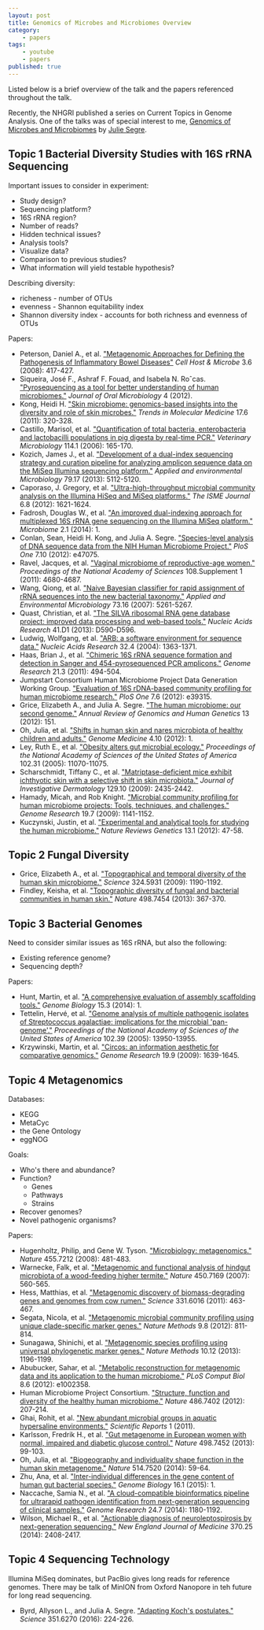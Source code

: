 ```yaml
---
layout: post
title: Genomics of Microbes and Microbiomes Overview
category:
    - papers
tags:
    - youtube
    - papers
published: true
---
```


Listed below is a brief overview of the talk and the papers referenced
throughout the talk.

<!--break-->

Recently, the NHGRI published a series on Current Topics in Genome Analysis.
One of the talks was of special interest to me, [Genomics of Microbes and
Microbiomes][yt] by [Julie Segre][segre].

[yt]: https://www.genome.gov/10000354/
[segre]: https://www.genome.gov/10000354/

## Topic 1 Bacterial Diversity Studies with 16S rRNA Sequencing

Important issues to consider in experiment:

- Study design?
- Sequencing platform?
- 16S rRNA region?
- Number of reads?
- Hidden technical issues?
- Analysis tools?
- Visualize data?
- Comparison to previous studies?
- What information will yield testable hypothesis?

Describing diversity:

- richeness - number of OTUs
- evenness - Shannon equitability index
- Shannon diversity index - accounts for both richness and evenness of OTUs

Papers:

- Peterson, Daniel A., et al. ["Metagenomic Approaches for Defining the
  Pathogenesis of Inflammatory Bowel Diseases"][peterson2008] *Cell Host &
  Microbe* 3.6 (2008): 417-427.
- Siqueira, José F., Ashraf F. Fouad, and Isabela N. Roˆcas. ["Pyrosequencing
  as a tool for better understanding of human microbiomes."][siqueira2012]
  *Journal of Oral Microbiology* 4 (2012).
- Kong, Heidi H. ["Skin microbiome: genomics-based insights into the diversity
  and role of skin microbes."][kong2011] *Trends in Molecular Medicine* 17.6
  (2011): 320-328.
- Castillo, Marisol, et al. ["Quantification of total bacteria, enterobacteria
  and lactobacilli populations in pig digesta by real-time PCR."][castillo2006]
  *Veterinary Microbiology* 114.1 (2006): 165-170.
- Kozich, James J., et al. ["Development of a dual-index sequencing strategy
  and curation pipeline for analyzing amplicon sequence data on the MiSeq
  Illumina sequencing platform."][kozich2013] *Applied and environmental
  Microbiology* 79.17 (2013): 5112-5120.
- Caporaso, J. Gregory, et al. ["Ultra-high-throughput microbial community
  analysis on the Illumina HiSeq and MiSeq platforms."][caporaso2012] *The ISME
  Journal* 6.8 (2012): 1621-1624.
- Fadrosh, Douglas W., et al. ["An improved dual-indexing approach for
  multiplexed 16S rRNA gene sequencing on the Illumina MiSeq
  platform."][fadrosh2014] *Microbiome* 2.1 (2014): 1.
- Conlan, Sean, Heidi H. Kong, and Julia A. Segre. ["Species-level analysis of
  DNA sequence data from the NIH Human Microbiome Project."][conlon2012] *PloS
  One* 7.10 (2012): e47075.
- Ravel, Jacques, et al. ["Vaginal microbiome of reproductive-age
  women."][ravel2011] *Proceedings of the National Academy of Sciences*
  108.Supplement 1 (2011): 4680-4687.
- Wang, Qiong, et al. ["Naive Bayesian classifier for rapid assignment of rRNA
  sequences into the new bacterial taxonomy."][wang2007] *Applied and
  Environmental Microbiology* 73.16 (2007): 5261-5267.
- Quast, Christian, et al. ["The SILVA ribosomal RNA gene database project:
  improved data processing and web-based tools."][quast2012] *Nucleic Acids
  Research* 41.D1 (2013): D590-D596.
- Ludwig, Wolfgang, et al. ["ARB: a software environment for sequence
  data."][ludwig2004] *Nucleic Acids Research* 32.4 (2004): 1363-1371.
- Haas, Brian J., et al. ["Chimeric 16S rRNA sequence formation and detection
  in Sanger and 454-pyrosequenced PCR amplicons."][haas2011] *Genome Research*
  21.3 (2011): 494-504.
- Jumpstart Consortium Human Microbiome Project Data Generation Working Group.
  ["Evaluation of 16S rDNA-based community profiling for human microbiome
  research."][jumpstart2012] *PloS One* 7.6 (2012): e39315.
- Grice, Elizabeth A., and Julia A. Segre. ["The human microbiome: our second
  genome."][grice2012] *Annual Review of Genomics and Human Genetics* 13
  (2012): 151.
- Oh, Julia, et al. ["Shifts in human skin and nares microbiota of healthy
  children and adults."][oh2012] *Genome Medicine* 4.10 (2012): 1.
- Ley, Ruth E., et al. ["Obesity alters gut microbial ecology."][ley2005]
  *Proceedings of the National Academy of Sciences of the United States of
  America* 102.31 (2005): 11070-11075.
- Scharschmidt, Tiffany C., et al. ["Matriptase-deficient mice exhibit
  ichthyotic skin with a selective shift in skin
  microbiota."][scharschmidt2009] *Journal of Investigative Dermatology* 129.10
  (2009): 2435-2442.
- Hamady, Micah, and Rob Knight. ["Microbial community profiling for human
  microbiome projects: Tools, techniques, and challenges."][hamady2009] *Genome
  Research* 19.7 (2009): 1141-1152.
- Kuczynski, Justin, et al. ["Experimental and analytical tools for studying
  the human microbiome."][kuczynski2012] *Nature Reviews Genetics* 13.1 (2012):
  47-58.

## Topic 2 Fungal Diversity

- Grice, Elizabeth A., et al. ["Topographical and temporal diversity of the
  human skin microbiome."][grice2009] *Science* 324.5931 (2009): 1190-1192.
- Findley, Keisha, et al. ["Topographic diversity of fungal and bacterial
  communities in human skin."][findley2013] *Nature* 498.7454 (2013): 367-370.

## Topic 3 Bacterial Genomes

Need to consider similar issues as 16S rRNA, but also the following:

- Existing reference genome?
- Sequencing depth?

Papers:

- Hunt, Martin, et al. ["A comprehensive evaluation of assembly scaffolding
  tools."][hunt2014] *Genome Biology* 15.3 (2014): 1.
- Tettelin, Hervé, et al. ["Genome analysis of multiple pathogenic isolates of
  Streptococcus agalactiae: implications for the microbial
  'pan-genome'."][tettelin2005] *Proceedings of the National Academy of
  Sciences of the United States of America* 102.39 (2005): 13950-13955.
- Krzywinski, Martin, et al. ["Circos: an information aesthetic for comparative
  genomics."][krzywinski2009] *Genome Research* 19.9 (2009): 1639-1645.

## Topic 4 Metagenomics

Databases:

- KEGG
- MetaCyc
- the Gene Ontology
- eggNOG

Goals:

- Who's there and abundance?
- Function?
    - Genes
    - Pathways
    - Strains
- Recover genomes?
- Novel pathogenic organisms?

Papers:

- Hugenholtz, Philip, and Gene W. Tyson. ["Microbiology:
  metagenomics."][hugenholtz2008] *Nature* 455.7212 (2008): 481-483.
- Warnecke, Falk, et al. ["Metagenomic and functional analysis of hindgut
  microbiota of a wood-feeding higher termite."][warnecke2007] *Nature* 450.7169
  (2007): 560-565.
- Hess, Matthias, et al. ["Metagenomic discovery of biomass-degrading genes and
  genomes from cow rumen."][hess2011] *Science* 331.6016 (2011): 463-467.
- Segata, Nicola, et al. ["Metagenomic microbial community profiling using
  unique clade-specific marker genes."][segata2012] *Nature Methods* 9.8
  (2012): 811-814.
- Sunagawa, Shinichi, et al. ["Metagenomic species profiling using universal
  phylogenetic marker genes."][sunagawa2013] *Nature Methods* 10.12 (2013):
  1196-1199.
- Abubucker, Sahar, et al. ["Metabolic reconstruction for metagenomic data and
  its application to the human microbiome."][abubucker2012] *PLoS Comput Biol*
  8.6 (2012): e1002358.
- Human Microbiome Project Consortium. ["Structure, function and diversity of
  the healthy human microbiome."][hmp2012] *Nature* 486.7402 (2012): 207-214.
- Ghai, Rohit, et al. ["New abundant microbial groups in aquatic hypersaline
  environments."][ghai2011] *Scientific Reports* 1 (2011).
- Karlsson, Fredrik H., et al. ["Gut metagenome in European women with normal,
  impaired and diabetic glucose control."][karlsson2013] *Nature* 498.7452
  (2013): 99-103.
- Oh, Julia, et al. ["Biogeography and individuality shape function in the
  human skin metagenome."][oh2014] *Nature* 514.7520 (2014): 59-64.
- Zhu, Ana, et al. ["Inter-individual differences in the gene content of human
  gut bacterial species."][zhu2015] *Genome Biology* 16.1 (2015): 1.
- Naccache, Samia N., et al. ["A cloud-compatible bioinformatics pipeline for
  ultrarapid pathogen identification from next-generation sequencing of
  clinical samples."][naccache2014] *Genome Research* 24.7 (2014): 1180-1192.
- Wilson, Michael R., et al. ["Actionable diagnosis of neuroleptospirosis by
  next-generation sequencing."][wilson2014] *New England Journal of Medicine*
  370.25 (2014): 2408-2417.

## Topic 4 Sequencing Technology

Illumina MiSeq dominates, but PacBio gives long reads for reference genomes.
There may be talk of MinION from Oxford Nanopore in teh future for long read
sequencing.

- Byrd, Allyson L., and Julia A. Segre. ["Adapting Koch's
  postulates."][byrd2016] *Science* 351.6270 (2016): 224-226.

[peterson2008]: http://dx.doi.org/10.1016/j.chom.2008.05.001
[siqueira2012]: http://dx.doi.org/10.3402/jom.v4i0.10743
[kong2011]: http://dx.doi.org/10.1016/j.molmed.2011.01.013
[castillo2006]: http://dx.doi.org/10.1016/j.vetmic.2005.11.055
[kozich2013]: http://dx.doi.org/10.1128/AEM.01043-13
[caporaso2012]: http://dx.doi.org/10.1038/ismej.2012.8
[fadrosh2014]: http://dx.doi.org/10.1186/2049-2618-2-6
[conlon2012]: http://dx.doi.org/10.1371/journal.pone.0047075
[ravel2011]: http://dx.doi.org/10.1073/pnas.1002611107
[wang2007]: http://dx.doi.org/10.1128/AEM.00062-07
[quast2012]: http://dx.doi.org/10.1093/nar/gks1219
[ludwig2004]: http://dx.doi.org/10.1093/nar/gkh293
[haas2011]: http://dx.doi.org/10.1101/gr.112730.110
[jumpstart2012]: http://dx.doi.org/10.1371/journal.pone.0039315
[grice2012]: https://dx.doi.org/10.1146/annurev-genom-090711-163814
[oh2012]: http://dx.doi.org/10.1186/gm378
[ley2005]: http://dx.doi.org/10.1073/pnas.0504978102
[scharschmidt2009]: http://dx.doi.org/10.1038/jid.2009.104
[hamady2009]: http://dx.doi.org/10.1101/gr.085464.108
[kuczynski2012]: http://dx.doi.org/10.1038/nrg3129
[grice2009]: https://doi.org/10.1126/science.1171700
[findley2013]: http://dx.doi.org/10.1038/nature12171
[hunt2014]: http://dx.doi.org/10.1186/gb-2014-15-3-r42
[tettelin2005]: http://dx.doi.org/10.1073/pnas.0506758102
[krzywinski2009]: http://dx.doi.org/10.1101/gr.092759.109
[hugenholtz2008]: http://dx.doi.org/10.1038/455481a
[warnecke2007]: http://dx.doi.org/10.1038/nature06269
[hess2011]: http://dx.doi.org/10.1126/science.1200387
[segata2012]: http://dx.doi.org/10.1038/nmeth.2066
[sunagawa2013]: http://dx.doi.org/10.1038/nmeth.2693
[abubucker2012]: http://dx.doi.org/10.1371/journal.pcbi.1002358
[hmp2012]: http://dx.doi.org/10.1038/nature11234
[ghai2011]: http://dx.doi.org/10.1038/srep00135
[karlsson2013]: http://dx.doi.org/10.1038/nature12198
[oh2014]: http://dx.doi.org/10.1038/nature13786
[zhu2015]: http://dx.doi.org/10.1186/s13059-015-0646-9
[naccache2014]: http://dx.doi.org/10.1101/gr.171934.113
[wilson2014]: http://dx.doi.org/10.1056/NEJMoa1401268
[byrd2016]: http://dx.doi.org/10.1126/science.aad6753
